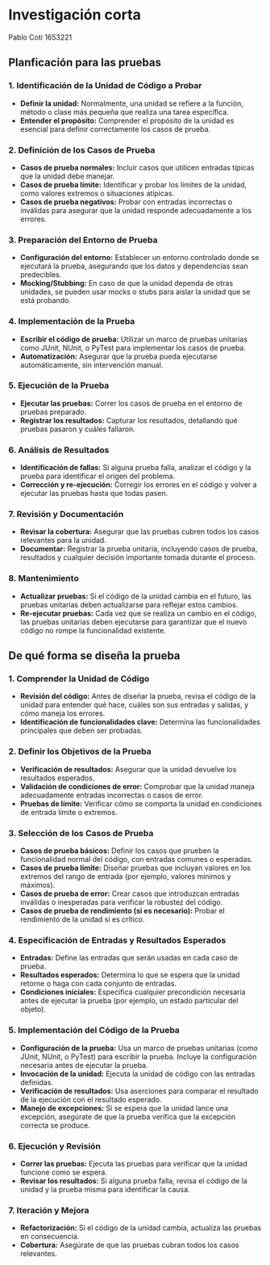 # Investigación corta
Pablo Cotí 1653221

## Planficación para las pruebas
### 1. **Identificación de la Unidad de Código a Probar**
   - **Definir la unidad:** Normalmente, una unidad se refiere a la función, método o clase más pequeña que realiza una tarea específica.
   - **Entender el propósito:** Comprender el propósito de la unidad es esencial para definir correctamente los casos de prueba.

### 2. **Definición de los Casos de Prueba**
   - **Casos de prueba normales:** Incluir casos que utilicen entradas típicas que la unidad debe manejar.
   - **Casos de prueba límite:** Identificar y probar los límites de la unidad, como valores extremos o situaciones atípicas.
   - **Casos de prueba negativos:** Probar con entradas incorrectas o inválidas para asegurar que la unidad responde adecuadamente a los errores.

### 3. **Preparación del Entorno de Prueba**
   - **Configuración del entorno:** Establecer un entorno controlado donde se ejecutará la prueba, asegurando que los datos y dependencias sean predecibles.
   - **Mocking/Stubbing:** En caso de que la unidad dependa de otras unidades, se pueden usar mocks o stubs para aislar la unidad que se está probando.

### 4. **Implementación de la Prueba**
   - **Escribir el código de prueba:** Utilizar un marco de pruebas unitarias como JUnit, NUnit, o PyTest para implementar los casos de prueba.
   - **Automatización:** Asegurar que la prueba pueda ejecutarse automáticamente, sin intervención manual.

### 5. **Ejecución de la Prueba**
   - **Ejecutar las pruebas:** Correr los casos de prueba en el entorno de pruebas preparado.
   - **Registrar los resultados:** Capturar los resultados, detallando qué pruebas pasaron y cuáles fallaron.

### 6. **Análisis de Resultados**
   - **Identificación de fallas:** Si alguna prueba falla, analizar el código y la prueba para identificar el origen del problema.
   - **Corrección y re-ejecución:** Corregir los errores en el código y volver a ejecutar las pruebas hasta que todas pasen.

### 7. **Revisión y Documentación**
   - **Revisar la cobertura:** Asegurar que las pruebas cubren todos los casos relevantes para la unidad.
   - **Documentar:** Registrar la prueba unitaria, incluyendo casos de prueba, resultados y cualquier decisión importante tomada durante el proceso.

### 8. **Mantenimiento**
   - **Actualizar pruebas:** Si el código de la unidad cambia en el futuro, las pruebas unitarias deben actualizarse para reflejar estos cambios.
   - **Re-ejecutar pruebas:** Cada vez que se realiza un cambio en el código, las pruebas unitarias deben ejecutarse para garantizar que el nuevo código no rompe la funcionalidad existente.

## De qué forma se diseña la prueba
### 1. **Comprender la Unidad de Código**
   - **Revisión del código:** Antes de diseñar la prueba, revisa el código de la unidad para entender qué hace, cuáles son sus entradas y salidas, y cómo maneja los errores.
   - **Identificación de funcionalidades clave:** Determina las funcionalidades principales que deben ser probadas.

### 2. **Definir los Objetivos de la Prueba**
   - **Verificación de resultados:** Asegurar que la unidad devuelve los resultados esperados.
   - **Validación de condiciones de error:** Comprobar que la unidad maneja adecuadamente entradas incorrectas o casos de error.
   - **Pruebas de límite:** Verificar cómo se comporta la unidad en condiciones de entrada límite o extremos.

### 3. **Selección de los Casos de Prueba**
   - **Casos de prueba básicos:** Definir los casos que prueben la funcionalidad normal del código, con entradas comunes o esperadas.
   - **Casos de prueba límite:** Diseñar pruebas que incluyan valores en los extremos del rango de entrada (por ejemplo, valores mínimos y máximos).
   - **Casos de prueba de error:** Crear casos que introduzcan entradas inválidas o inesperadas para verificar la robustez del código.
   - **Casos de prueba de rendimiento (si es necesario):** Probar el rendimiento de la unidad si es crítico.

### 4. **Especificación de Entradas y Resultados Esperados**
   - **Entradas:** Define las entradas que serán usadas en cada caso de prueba.
   - **Resultados esperados:** Determina lo que se espera que la unidad retorne o haga con cada conjunto de entradas.
   - **Condiciones iniciales:** Especifica cualquier precondición necesaria antes de ejecutar la prueba (por ejemplo, un estado particular del objeto).

### 5. **Implementación del Código de la Prueba**
   - **Configuración de la prueba:** Usa un marco de pruebas unitarias (como JUnit, NUnit, o PyTest) para escribir la prueba. Incluye la configuración necesaria antes de ejecutar la prueba.
   - **Invocación de la unidad:** Ejecuta la unidad de código con las entradas definidas.
   - **Verificación de resultados:** Usa aserciones para comparar el resultado de la ejecución con el resultado esperado.
   - **Manejo de excepciones:** Si se espera que la unidad lance una excepción, asegúrate de que la prueba verifica que la excepción correcta se produce.

### 6. **Ejecución y Revisión**
   - **Correr las pruebas:** Ejecuta las pruebas para verificar que la unidad funcione como se espera.
   - **Revisar los resultados:** Si alguna prueba falla, revisa el código de la unidad y la prueba misma para identificar la causa.

### 7. **Iteración y Mejora**
   - **Refactorización:** Si el código de la unidad cambia, actualiza las pruebas en consecuencia.
   - **Cobertura:** Asegúrate de que las pruebas cubran todos los casos relevantes.
